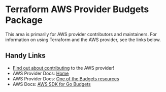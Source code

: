 # Terraform AWS Provider Budgets Package

This area is primarily for AWS provider contributors and maintainers. For information on _using_ Terraform and the AWS provider, see the links below.


## Handy Links

* [Find out about contributing](../../../docs/contributing) to the AWS provider!
* AWS Provider Docs: [Home](https://registry.terraform.io/providers/hashicorp/aws/latest/docs)
* AWS Provider Docs: [One of the Budgets resources](https://registry.terraform.io/providers/hashicorp/aws/latest/docs/resources/budgets_budget)
* AWS Docs: [AWS SDK for Go Budgets](https://docs.aws.amazon.com/sdk-for-go/api/service/budgets/)

